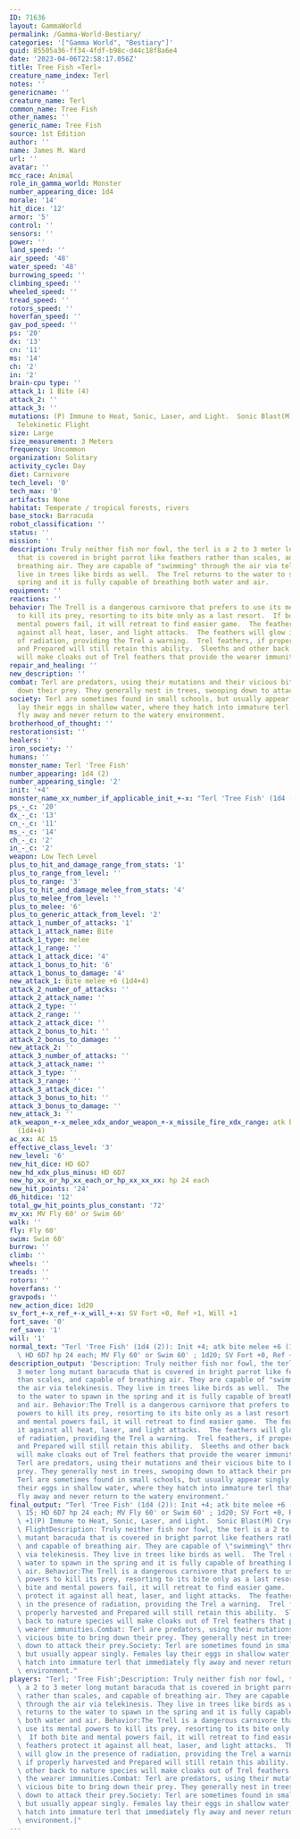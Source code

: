 ```yaml
---
ID: 71636
layout: GammaWorld
permalink: /Gamma-World-Bestiary/
categories: '["Gamma World", "Bestiary"]'
guid: 85505a36-ff34-4fdf-b98c-d44c18f8a6e4
date: '2023-04-06T22:58:17.056Z'
title: Tree Fish «Terl»
creature_name_index: Terl
notes: ''
genericname: ''
creature_name: Terl
common_name: Tree Fish
other_names: ''
generic_name: Tree Fish
source: 1st Edition
author: ''
name: James M. Ward
url: ''
avatar: ''
mcc_race: Animal
role_in_gamma_world: Monster
number_appearing_dice: 1d4
morale: '14'
hit_dice: '12'
armor: '5'
control: ''
sensors: ''
power: ''
land_speed: ''
air_speed: '48'
water_speed: '48'
burrowing_speed: ''
climbing_speed: ''
wheeled_speed: ''
tread_speed: ''
rotors_speed: ''
hoverfan_speed: ''
gav_pod_speed: ''
ps: '20'
dx: '13'
cn: '11'
ms: '14'
ch: '2'
in: '2'
brain-cpu type: ''
attack_1: 1 Bite (4)
attack_2: ''
attack_3: ''
mutations: (P) Immune to Heat, Sonic, Laser, and Light.  Sonic Blast(M) Cryokinesis,
  Telekinetic Flight
size: Large
size_measurement: 3 Meters
frequency: Uncommon
organization: Solitary
activity_cycle: Day
diet: Carnivore
tech_level: '0'
tech_max: '0'
artifacts: None
habitat: Temperate / tropical forests, rivers
base_stock: Barracuda
robot_classification: ''
status: ''
mission: ''
description: Truly neither fish nor fowl, the terl is a 2 to 3 meter long mutant baracuda
  that is covered in bright parrot like feathers rather than scales, and capable of
  breathing air. They are capable of "swimming" through the air via telekinesis. They
  live in trees like birds as well.  The Trel returns to the water to spawn in the
  spring and it is fully capable of breathing both water and air.
equipment: ''
reactions: ''
behavior: The Trell is a dangerous carnivore that prefers to use its mental powers
  to kill its prey, resorting to its bite only as a last resort.  If both bite and
  mental powers fail, it will retreat to find easier game.  The feathers protect it
  against all heat, laser, and light attacks.  The feathers will glow in the presence
  of radiation, providing the Trel a warning.  Trel feathers, if properly harvested
  and Prepared will still retain this ability.  Sleeths and other back to nature species
  will make cloaks out of Trel feathers that provide the wearer immunities.
repair_and_healing: ''
new_description: ''
combat: Terl are predators, using their mutations and their vicious bite to bring
  down their prey. They generally nest in trees, swooping down to attack their prey.
society: Terl are sometimes found in small schools, but usually appear singly. Females
  lay their eggs in shallow water, where they hatch into immature terl that immediately
  fly away and never return to the watery environment.
brotherhood_of_thought: ''
restorationsist: ''
healers: ''
iron_society: ''
humans: ''
monster_name: Terl 'Tree Fish'
number_appearing: 1d4 (2)
number_appearing_single: '2'
init: '+4'
monster_name_xx_number_if_applicable_init_+-x: "Terl 'Tree Fish' (1d4 (2)): Init +4"
ps_-_c: '20'
dx_-_c: '13'
cn_-_c: '11'
ms_-_c: '14'
ch_-_c: '2'
in_-_c: '2'
weapon: Low Tech Level
plus_to_hit_and_damage_range_from_stats: '1'
plus_to_range_from_level: ''
plus_to_range: '3'
plus_to_hit_and_damage_melee_from_stats: '4'
plus_to_melee_from_level: ''
plus_to_melee: '6'
plus_to_generic_attack_from_level: '2'
attack_1_number_of_attacks: '1'
attack_1_attack_name: Bite
attack_1_type: melee
attack_1_range: ''
attack_1_attack_dice: '4'
attack_1_bonus_to_hit: '6'
attack_1_bonus_to_damage: '4'
new_attack_1: Bite melee +6 (1d4+4)
attack_2_number_of_attacks: ''
attack_2_attack_name: ''
attack_2_type: ''
attack_2_range: ''
attack_2_attack_dice: ''
attack_2_bonus_to_hit: ''
attack_2_bonus_to_damage: ''
new_attack_2: ''
attack_3_number_of_attacks: ''
attack_3_attack_name: ''
attack_3_type: ''
attack_3_range: ''
attack_3_attack_dice: ''
attack_3_bonus_to_hit: ''
attack_3_bonus_to_damage: ''
new_attack_3: ''
atk_weapon_+-x_melee_xdx_andor_weapon_+-x_missile_fire_xdx_range: atk bite melee +6
  (1d4+4)
ac_xx: AC 15
effective_class_level: '3'
new_level: '6'
new_hit_dice: HD 6D7
new_hd_xdx_plus_minus: HD 6D7
new_hp_xx_or_hp_xx_each_or_hp_xx_xx_xx: hp 24 each
new_hit_points: '24'
d6_hitdice: '12'
total_gw_hit_points_plus_constant: '72'
mv_xx: MV Fly 60' or Swim 60'
walk: ''
fly: Fly 60'
swim: Swim 60'
burrow: ''
climb: ''
wheels: ''
treads: ''
rotors: ''
hoverfans: ''
gravpods: ''
new_action_dice: 1d20
sv_fort_+-x_ref_+-x_will_+-x: SV Fort +0, Ref +1, Will +1
fort_save: '0'
ref_save: '1'
will: '1'
normal_text: "Terl 'Tree Fish' (1d4 (2)): Init +4; atk bite melee +6 (1d4+4); AC 15;\
  \ HD 6D7 hp 24 each; MV Fly 60' or Swim 60' ; 1d20; SV Fort +0, Ref +1, Will +1"
description_output: 'Description: Truly neither fish nor fowl, the terl is a 2 to
  3 meter long mutant baracuda that is covered in bright parrot like feathers rather
  than scales, and capable of breathing air. They are capable of "swimming" through
  the air via telekinesis. They live in trees like birds as well.  The Trel returns
  to the water to spawn in the spring and it is fully capable of breathing both water
  and air. Behavior:The Trell is a dangerous carnivore that prefers to use its mental
  powers to kill its prey, resorting to its bite only as a last resort.  If both bite
  and mental powers fail, it will retreat to find easier game.  The feathers protect
  it against all heat, laser, and light attacks.  The feathers will glow in the presence
  of radiation, providing the Trel a warning.  Trel feathers, if properly harvested
  and Prepared will still retain this ability.  Sleeths and other back to nature species
  will make cloaks out of Trel feathers that provide the wearer immunities.Combat:
  Terl are predators, using their mutations and their vicious bite to bring down their
  prey. They generally nest in trees, swooping down to attack their prey.Society:
  Terl are sometimes found in small schools, but usually appear singly. Females lay
  their eggs in shallow water, where they hatch into immature terl that immediately
  fly away and never return to the watery environment.'
final_output: "Terl 'Tree Fish' (1d4 (2)): Init +4; atk bite melee +6 (1d4+4); AC\
  \ 15; HD 6D7 hp 24 each; MV Fly 60' or Swim 60' ; 1d20; SV Fort +0, Ref +1, Will\
  \ +1(P) Immune to Heat, Sonic, Laser, and Light.  Sonic Blast(M) Cryokinesis, Telekinetic\
  \ FlightDescription: Truly neither fish nor fowl, the terl is a 2 to 3 meter long\
  \ mutant baracuda that is covered in bright parrot like feathers rather than scales,\
  \ and capable of breathing air. They are capable of \"swimming\" through the air\
  \ via telekinesis. They live in trees like birds as well.  The Trel returns to the\
  \ water to spawn in the spring and it is fully capable of breathing both water and\
  \ air. Behavior:The Trell is a dangerous carnivore that prefers to use its mental\
  \ powers to kill its prey, resorting to its bite only as a last resort.  If both\
  \ bite and mental powers fail, it will retreat to find easier game.  The feathers\
  \ protect it against all heat, laser, and light attacks.  The feathers will glow\
  \ in the presence of radiation, providing the Trel a warning.  Trel feathers, if\
  \ properly harvested and Prepared will still retain this ability.  Sleeths and other\
  \ back to nature species will make cloaks out of Trel feathers that provide the\
  \ wearer immunities.Combat: Terl are predators, using their mutations and their\
  \ vicious bite to bring down their prey. They generally nest in trees, swooping\
  \ down to attack their prey.Society: Terl are sometimes found in small schools,\
  \ but usually appear singly. Females lay their eggs in shallow water, where they\
  \ hatch into immature terl that immediately fly away and never return to the watery\
  \ environment."
players: "Terl; 'Tree Fish';Description: Truly neither fish nor fowl, the terl is\
  \ a 2 to 3 meter long mutant baracuda that is covered in bright parrot like feathers\
  \ rather than scales, and capable of breathing air. They are capable of \"swimming\"\
  \ through the air via telekinesis. They live in trees like birds as well.  The Trel\
  \ returns to the water to spawn in the spring and it is fully capable of breathing\
  \ both water and air. Behavior:The Trell is a dangerous carnivore that prefers to\
  \ use its mental powers to kill its prey, resorting to its bite only as a last resort.\
  \  If both bite and mental powers fail, it will retreat to find easier game.  The\
  \ feathers protect it against all heat, laser, and light attacks.  The feathers\
  \ will glow in the presence of radiation, providing the Trel a warning.  Trel feathers,\
  \ if properly harvested and Prepared will still retain this ability.  Sleeths and\
  \ other back to nature species will make cloaks out of Trel feathers that provide\
  \ the wearer immunities.Combat: Terl are predators, using their mutations and their\
  \ vicious bite to bring down their prey. They generally nest in trees, swooping\
  \ down to attack their prey.Society: Terl are sometimes found in small schools,\
  \ but usually appear singly. Females lay their eggs in shallow water, where they\
  \ hatch into immature terl that immediately fly away and never return to the watery\
  \ environment.|"
---
```

</br>